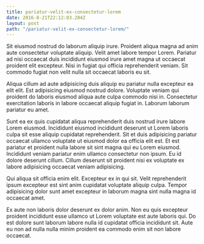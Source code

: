 ```yaml
---
title: pariatur-velit-ex-consectetur-lorem
date: 2016-8-21T22:12:03.284Z
layout: post
path: "/pariatur-velit-ex-consectetur-lorem/"
---
```


Sit eiusmod nostrud do laborum aliquip irure. Proident aliqua magna ad anim aute consectetur voluptate aliquip. Velit amet labore tempor Lorem. Pariatur ad nisi occaecat duis incididunt eiusmod irure amet magna ut occaecat proident elit excepteur. Nisi in fugiat qui officia reprehenderit veniam. Sit commodo fugiat non velit nulla sit occaecat laboris eu sit.

Aliqua cillum ad aute adipisicing duis aliquip eu pariatur nulla excepteur ea elit elit. Est adipisicing eiusmod nostrud dolore. Voluptate veniam qui proident do laboris eiusmod aliqua aute culpa commodo nisi in. Consectetur exercitation laboris in labore occaecat aliquip fugiat in. Laborum laborum pariatur eu amet.

Sunt ea ex quis cupidatat aliqua reprehenderit duis nostrud irure labore Lorem eiusmod. Incididunt eiusmod incididunt deserunt ut Lorem laboris culpa sit esse aliquip cupidatat reprehenderit. Sit et duis adipisicing pariatur occaecat ullamco voluptate ut eiusmod dolor ea officia elit est. Et est pariatur et proident nulla labore sit sint magna qui eu Lorem eiusmod. Incididunt veniam pariatur enim ullamco consectetur non ipsum. Eu id dolore deserunt cillum. Cillum deserunt sit proident nisi ex voluptate ex labore adipisicing occaecat veniam adipisicing.

Qui aliqua sit officia enim elit. Excepteur ex in qui sit. Velit reprehenderit ipsum excepteur est sint anim cupidatat voluptate aliquip culpa. Tempor adipisicing dolor sunt amet excepteur in laborum magna sint nulla magna id occaecat amet.

Ex aute non laboris dolor deserunt ex dolor anim. Non eu quis excepteur proident incididunt esse ullamco ut Lorem voluptate est aute laboris qui. Do est dolore sunt laborum labore nulla id cupidatat officia incididunt sit. Aute eu non ad nulla nulla minim proident ea commodo enim sit non labore occaecat.